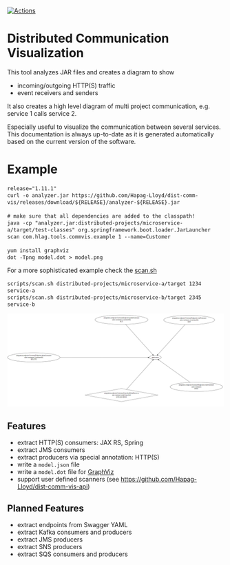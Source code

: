 [![Actions](https://github.com/Hapag-Lloyd/dist-comm-vis/workflows/Release/badge.svg)](https://github.com/Hapag-Lloyd/dist-comm-vis/actions)

# Distributed Communication Visualization

This tool analyzes JAR files and creates a diagram to show
- incoming/outgoing HTTP(S) traffic
- event receivers and senders

It also creates a high level diagram of multi project communication, e.g. service 1 calls service 2.

Especially useful to visualize the communication between several services. This documentation is always
up-to-date as it is generated automatically based on the current version of the software.

# Example
```shell
release="1.11.1"
curl -o analyzer.jar https://github.com/Hapag-Lloyd/dist-comm-vis/releases/download/${RELEASE}/analyzer-${RELEASE}.jar

# make sure that all dependencies are added to the classpath! 
java -cp "analyzer.jar:distributed-projects/microservice-a/target/test-classes" org.springframework.boot.loader.JarLauncher scan com.hlag.tools.commvis.example 1 --name=Customer

yum install graphviz
dot -Tpng model.dot > model.png
```

For a more sophisticated example check the [scan.sh](scripts/scan.sh)
```shell
scripts/scan.sh distributed-projects/microservice-a/target 1234 service-a
scripts/scan.sh distributed-projects/microservice-b/target 2345 service-b
```

![Communication](image/communication.png)


## Features
- extract HTTP(S) consumers: JAX RS, Spring
- extract JMS consumers
- extract producers via special annotation: HTTP(S)
- write a `model.json` file
- write a `model.dot` file for [GraphViz](https://gitlab.com/graphviz/graphviz)
- support user defined scanners (see https://github.com/Hapag-Lloyd/dist-comm-vis-api)

## Planned Features
- extract endpoints from Swagger YAML
- extract Kafka consumers and producers
- extract JMS producers
- extract SNS producers
- extract SQS consumers and producers
